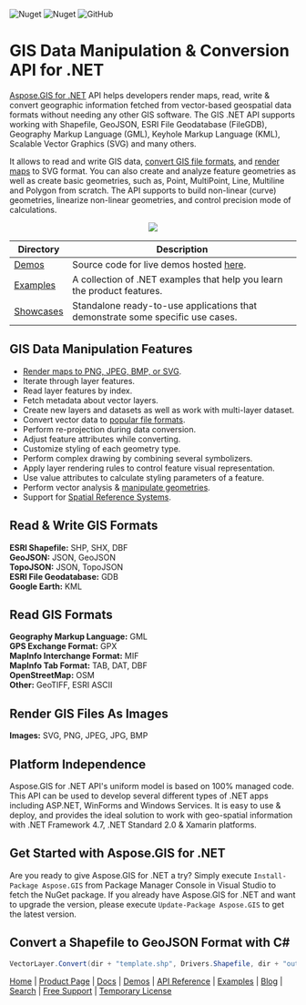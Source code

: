 ![Nuget](https://img.shields.io/nuget/v/Aspose.Gis) ![Nuget](https://img.shields.io/nuget/dt/Aspose.Gis) ![GitHub](https://img.shields.io/github/license/aspose-gis/Aspose.Gis-for-.NET)

# GIS Data Manipulation & Conversion API for .NET

[Aspose.GIS for .NET](https://products.aspose.com/gis/net) API helps developers render maps, read, write & convert geographic information fetched from vector-based geospatial data formats without needing any other GIS software. The GIS .NET API supports working with Shapefile, GeoJSON, ESRI File Geodatabase (FileGDB), Geography Markup Language (GML), Keyhole Markup Language (KML), Scalable Vector Graphics (SVG) and many others.

It allows to read and write GIS data, [convert GIS file formats](https://docs.aspose.com/gis/net/conversion/), and [render maps](https://docs.aspose.com/gis/net/map-rendering/) to SVG format. You can also create and analyze feature geometries as well as create basic geometries, such as, Point, MultiPoint, Line, Multiline and Polygon from scratch. The API supports to build non-linear (curve) geometries, linearize non-linear geometries, and control precision mode of calculations.

<p align="center">
<a title="Download complete Aspose.GIS for .NET source code" href="https://github.com/aspose-gis/Aspose.gis-for-.NET/archive/master.zip">
	<img src="https://raw.github.com/AsposeExamples/java-examples-dashboard/master/images/downloadZip-Button-Large.png" />
  </a>
</p>

Directory | Description
--------- | -----------
[Demos](Demos)  | Source code for live demos hosted [here](https://products.aspose.app/gis/conversion).
[Examples](Examples)  | A collection of .NET examples that help you learn the product features.
[Showcases](Showcases)  | Standalone ready-to-use applications that demonstrate some specific use cases.



## GIS Data Manipulation Features

- [Render maps to PNG, JPEG, BMP, or SVG](https://docs.aspose.com/gis/net/map-rendering/).
- Iterate through layer features.
- Read layer features by index.
- Fetch metadata about vector layers.
- Create new layers and datasets as well as work with multi-layer dataset.
- Convert vector data to [popular file formats](https://docs.aspose.com/gis/net/supported-file-formats/).
- Perform re-projection during data conversion.
- Adjust feature attributes while converting.
- Customize styling of each geometry type.
- Perform complex drawing by combining several symbolizers.
- Apply layer rendering rules to control feature visual representation.
- Use value attributes to calculate styling parameters of a feature.
- Perform vector analysis & [manipulate geometries](https://docs.aspose.com/gis/net/geometries/).
- Support for [Spatial Reference Systems](https://docs.aspose.com/gis/net/spatial-reference-systems/).

## Read & Write GIS Formats

**ESRI Shapefile:** SHP, SHX, DBF\
**GeoJSON:** JSON, GeoJSON\
**TopoJSON:** JSON, TopoJSON\
**ESRI File Geodatabase:** GDB\
**Google Earth:** KML

## Read GIS Formats

**Geography Markup Language:** GML\
**GPS Exchange Format:** GPX\
**MapInfo Interchange Format:** MIF\
**MapInfo Tab Format:** TAB, DAT, DBF\
**OpenStreetMap:** OSM\
**Other:** GeoTIFF, ESRI ASCII

## Render GIS Files As Images

**Images:** SVG, PNG, JPEG, JPG, BMP

## Platform Independence

Aspose.GIS for .NET API's uniform model is based on 100% managed code. This API can be used to develop several different types of .NET apps including ASP.NET, WinForms and Windows Services. It is easy to use & deploy, and provides the ideal solution to work with geo-spatial information with .NET Framework 4.7, .NET Standard 2.0 & Xamarin platforms.

## Get Started with Aspose.GIS for .NET

Are you ready to give Aspose.GIS for .NET a try? Simply execute `Install-Package Aspose.GIS` from Package Manager Console in Visual Studio to fetch the NuGet package. If you already have Aspose.GIS for .NET and want to upgrade the version, please execute `Update-Package Aspose.GIS` to get the latest version.

## Convert a Shapefile to GeoJSON Format with C#

```csharp
VectorLayer.Convert(dir + "template.shp", Drivers.Shapefile, dir + "output.json", Drivers.GeoJson);
```

[Home](https://www.aspose.com/) | [Product Page](https://products.aspose.com/gis/net) | [Docs](https://docs.aspose.com/gis/net/) | [Demos](https://products.aspose.app/gis/conversion) | [API Reference](https://apireference.aspose.com/gis/net) | [Examples](https://github.com/aspose-gis/Aspose.GIS-for-.NET) | [Blog](https://blog.aspose.com/category/gis/) | [Search](https://search.aspose.com/) | [Free Support](https://forum.aspose.com/c/gis) |  [Temporary License](https://purchase.aspose.com/temporary-license)
